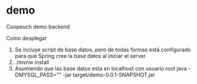 # demo
Coopeuch demo backend

Como desplegar
1. Se incluye script de base datos, pero de todas formas está configurado para que Spring cree la base datos al iniciar el server
2. ./mvnw install    
3. Asumiendo que las base datos esta en localhost con usuario root
java -DMYSQL_PASS="<password>" -jar target/demo-0.0.1-SNAPSHOT.jar
